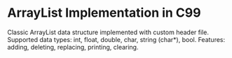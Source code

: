 # ArrayList Implementation in C99 
Classic ArrayList data structure implemented with custom header file. 
Supported data types: int, float, double, char, string (char*), bool. 
Features: adding, deleting, replacing, printing, clearing. 
